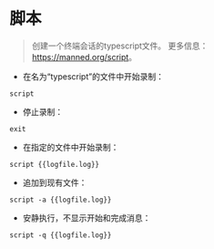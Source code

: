 # 脚本

> 创建一个终端会话的typescript文件。
> 更多信息：<https://manned.org/script>。

- 在名为“typescript”的文件中开始录制：

`script`

- 停止录制：

`exit`

- 在指定的文件中开始录制：

`script {{logfile.log}}`

- 追加到现有文件：

`script -a {{logfile.log}}`

- 安静执行，不显示开始和完成消息：

`script -q {{logfile.log}}`